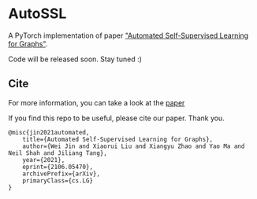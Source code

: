 # AutoSSL
A PyTorch implementation of paper ["Automated Self-Supervised Learning for Graphs"](https://arxiv.org/abs/2106.05470).

Code will be released soon. Stay tuned :)





## Cite
For more information, you can take a look at the [paper](https://arxiv.org/abs/2106.05470)

If you find this repo to be useful, please cite our paper. Thank you.
```
@misc{jin2021automated,
    title={Automated Self-Supervised Learning for Graphs},
    author={Wei Jin and Xiaorui Liu and Xiangyu Zhao and Yao Ma and Neil Shah and Jiliang Tang},
    year={2021},
    eprint={2106.05470},
    archivePrefix={arXiv},
    primaryClass={cs.LG}
}
```







